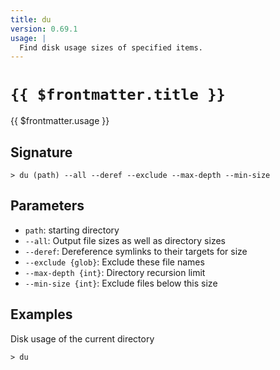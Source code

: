 ```yaml
---
title: du
version: 0.69.1
usage: |
  Find disk usage sizes of specified items.
---
```


# <code>{{ $frontmatter.title }}</code>

<div style='white-space: pre-wrap;'>{{ $frontmatter.usage }}</div>

## Signature

```> du (path) --all --deref --exclude --max-depth --min-size```

## Parameters

 -  `path`: starting directory
 -  `--all`: Output file sizes as well as directory sizes
 -  `--deref`: Dereference symlinks to their targets for size
 -  `--exclude {glob}`: Exclude these file names
 -  `--max-depth {int}`: Directory recursion limit
 -  `--min-size {int}`: Exclude files below this size

## Examples

Disk usage of the current directory
```shell
> du
```
